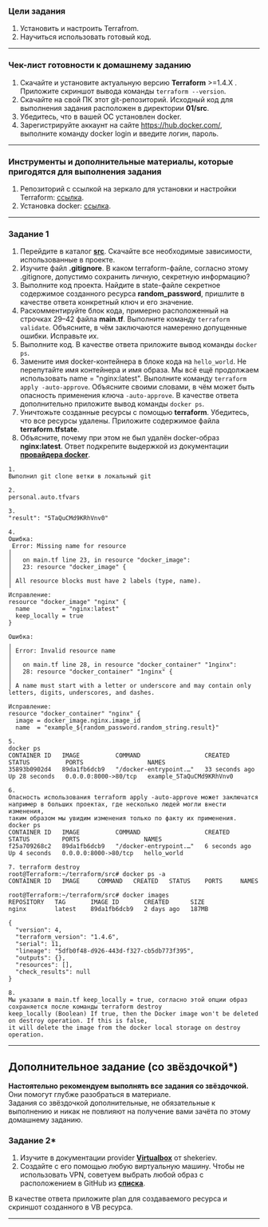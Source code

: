 ### Цели задания

1. Установить и настроить Terrafrom.
2. Научиться использовать готовый код.

------

### Чек-лист готовности к домашнему заданию

1. Скачайте и установите актуальную версию **Terraform** >=1.4.X . Приложите скриншот вывода команды ```terraform --version```.
2. Скачайте на свой ПК этот git-репозиторий. Исходный код для выполнения задания расположен в директории **01/src**.
3. Убедитесь, что в вашей ОС установлен docker.
4. Зарегистрируйте аккаунт на сайте https://hub.docker.com/, выполните команду docker login и введите логин, пароль.

------

### Инструменты и дополнительные материалы, которые пригодятся для выполнения задания

1. Репозиторий с ссылкой на зеркало для установки и настройки Terraform: [ссылка](https://github.com/netology-code/devops-materials).
2. Установка docker: [ссылка](https://docs.docker.com/engine/install/ubuntu/). 
------

### Задание 1

1. Перейдите в каталог [**src**](https://github.com/netology-code/ter-homeworks/tree/main/01/src). Скачайте все необходимые зависимости, использованные в проекте. 
2. Изучите файл **.gitignore**. В каком terraform-файле, согласно этому .gitignore, допустимо сохранить личную, секретную информацию?
3. Выполните код проекта. Найдите  в state-файле секретное содержимое созданного ресурса **random_password**, пришлите в качестве ответа конкретный ключ и его значение.
4. Раскомментируйте блок кода, примерно расположенный на строчках 29–42 файла **main.tf**.
Выполните команду ```terraform validate```. Объясните, в чём заключаются намеренно допущенные ошибки. Исправьте их.
5. Выполните код. В качестве ответа приложите вывод команды ```docker ps```.
6. Замените имя docker-контейнера в блоке кода на ```hello_world```. Не перепутайте имя контейнера и имя образа. Мы всё ещё продолжаем использовать name = "nginx:latest". Выполните команду ```terraform apply -auto-approve```.
Объясните своими словами, в чём может быть опасность применения ключа  ```-auto-approve```. В качестве ответа дополнительно приложите вывод команды ```docker ps```.
7. Уничтожьте созданные ресурсы с помощью **terraform**. Убедитесь, что все ресурсы удалены. Приложите содержимое файла **terraform.tfstate**. 
8. Объясните, почему при этом не был удалён docker-образ **nginx:latest**. Ответ подкрепите выдержкой из документации [**провайдера docker**](https://docs.comcloud.xyz/providers/kreuzwerker/docker/latest/docs).  

```
1.
Выполнил git clone ветки в локальный git

2.
personal.auto.tfvars

3.
"result": "5TaQuCMd9KRhVnv0"

4.
Ошибка:
 Error: Missing name for resource
│
│   on main.tf line 23, in resource "docker_image":
│   23: resource "docker_image" {
│
│ All resource blocks must have 2 labels (type, name).
╵
Исправление:
resource "docker_image" "nginx" {
  name         = "nginx:latest"
  keep_locally = true
}

Ошибка:
╷
│ Error: Invalid resource name
│
│   on main.tf line 28, in resource "docker_container" "1nginx":
│   28: resource "docker_container" "1nginx" {
│
│ A name must start with a letter or underscore and may contain only letters, digits, underscores, and dashes.

Исправление:
resource "docker_container" "nginx" {
  image = docker_image.nginx.image_id
  name  = "example_${random_password.random_string.result}"

5.
docker ps
CONTAINER ID   IMAGE          COMMAND                  CREATED          STATUS          PORTS                  NAMES
35893b0902d4   89da1fb6dcb9   "/docker-entrypoint.…"   33 seconds ago   Up 28 seconds   0.0.0.0:8000->80/tcp   example_5TaQuCMd9KRhVnv0

6.
Опасность использования terraform apply -auto-approve может заключатся например в больших проектах, где несколько людей могли внести изменения,
таким образом мы увидим изменения только по факту их применения. 
docker ps
CONTAINER ID   IMAGE          COMMAND                  CREATED         STATUS         PORTS                  NAMES
f25a709268c2   89da1fb6dcb9   "/docker-entrypoint.…"   6 seconds ago   Up 4 seconds   0.0.0.0:8000->80/tcp   hello_world

7. terraform destroy
root@Terraform:~/terraform/src# docker ps -a
CONTAINER ID   IMAGE     COMMAND   CREATED   STATUS    PORTS     NAMES

root@Terraform:~/terraform/src# docker images
REPOSITORY   TAG       IMAGE ID       CREATED      SIZE
nginx        latest    89da1fb6dcb9   2 days ago   187MB

{
  "version": 4,
  "terraform_version": "1.4.6",
  "serial": 11,
  "lineage": "5dfb0f48-d926-443d-f327-cb5db773f395",
  "outputs": {},
  "resources": [],
  "check_results": null
}

8.
Мы указали в main.tf keep_locally = true, согласно этой опции образ сохраняется после команды terraform destroy
keep_locally (Boolean) If true, then the Docker image won't be deleted on destroy operation. If this is false,
it will delete the image from the docker local storage on destroy operation.

```


------

## Дополнительное задание (со звёздочкой*)

**Настоятельно рекомендуем выполнять все задания со звёздочкой.** Они помогут глубже разобраться в материале.   
Задания со звёздочкой дополнительные, не обязательные к выполнению и никак не повлияют на получение вами зачёта по этому домашнему заданию. 

### Задание 2*

1. Изучите в документации provider [**Virtualbox**](https://docs.comcloud.xyz/providers/shekeriev/virtualbox/latest/docs) от 
shekeriev.
2. Создайте с его помощью любую виртуальную машину. Чтобы не использовать VPN, советуем выбрать любой образ с расположением в GitHub из [**списка**](https://www.vagrantbox.es/).

В качестве ответа приложите plan для создаваемого ресурса и скриншот созданного в VB ресурса. 

------
